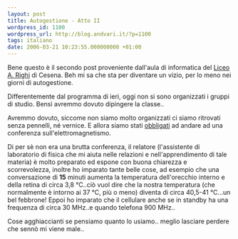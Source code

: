 ```yaml
---
layout: post
title: Autogestione - Atto II
wordpress_id: 1100
wordpress_url: http://blog.andvari.it/?p=1100
tags: italiano
date: 2006-03-21 10:23:55.000000000 +01:00
---
```

Bene questo è il secondo post proveniente dall'aula di informatica del <a href="http://www.liceorighi.it" target="_blank">Liceo A. Righi</a> di Cesena. Beh mi sa che sta per diventare un vizio, per lo meno nei giorni di autogestione.

Differentemente dal programma di ieri, oggi non si sono organizzati i gruppi di studio. Bensì avremmo dovuto dipingere la classe..

<!--more-->

Avremmo dovuto, siccome non siamo molto organizzati ci siamo ritrovati senza pennelli, né vernice. E allora siamo stati <span style="text-decoration: underline;">obbligati</span> ad andare ad una conferenza sull'elettromagnetismo.

Di per sè non era una brutta conferenza, il relatore (l'assistente di laboratorio di fisica che mi aiuta nelle relazioni e nell'apprendimento di tale materia) è molto preparato ed espone con buona chiarezza e scorrevolezza, inoltre ho imparato tante belle cose, ad esempio che una conversazione di <strong>15</strong> minuti aumenta la temperatura dell'orecchio interno e della retina di circa 3,8 °C..ciò vuol dire che la nostra temperatura (che normalmente è intorno ai 37 °C, più o meno) diventa di circa 40,5-41 °C...un bel febbrone! Eppoi ho imparato che il cellulare anche se in standby ha una frequenza di circa 30 MHz..e quando telefona 900 MHz..

Cose agghiaccianti se pensiamo quanto lo usiamo.. meglio lasciare perdere che sennò mi viene male..
